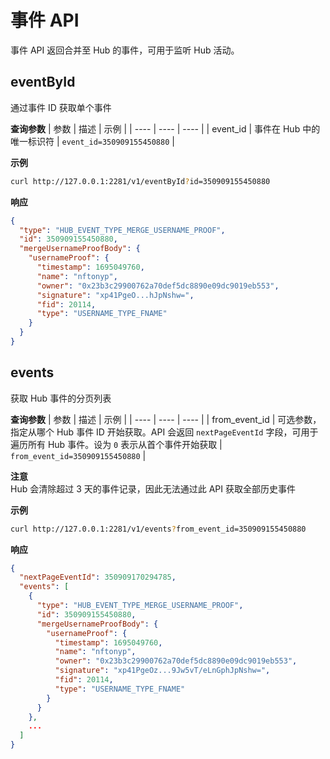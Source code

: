# 事件 API

事件 API 返回合并至 Hub 的事件，可用于监听 Hub 活动。

## eventById

通过事件 ID 获取单个事件

**查询参数**
| 参数 | 描述 | 示例 |
| ---- | ---- | ---- |
| event_id | 事件在 Hub 中的唯一标识符 | `event_id=350909155450880` |

**示例**

```bash
curl http://127.0.0.1:2281/v1/eventById?id=350909155450880

```

**响应**

```json
{
  "type": "HUB_EVENT_TYPE_MERGE_USERNAME_PROOF",
  "id": 350909155450880,
  "mergeUsernameProofBody": {
    "usernameProof": {
      "timestamp": 1695049760,
      "name": "nftonyp",
      "owner": "0x23b3c29900762a70def5dc8890e09dc9019eb553",
      "signature": "xp41PgeO...hJpNshw=",
      "fid": 20114,
      "type": "USERNAME_TYPE_FNAME"
    }
  }
}
```

## events

获取 Hub 事件的分页列表

**查询参数**
| 参数 | 描述 | 示例 |
| ---- | ---- | ---- |
| from_event_id | 可选参数，指定从哪个 Hub 事件 ID 开始获取。API 会返回 `nextPageEventId` 字段，可用于遍历所有 Hub 事件。设为 `0` 表示从首个事件开始获取 | `from_event_id=350909155450880` |

**注意**  
Hub 会清除超过 3 天的事件记录，因此无法通过此 API 获取全部历史事件

**示例**

```bash
curl http://127.0.0.1:2281/v1/events?from_event_id=350909155450880

```

**响应**

```json
{
  "nextPageEventId": 350909170294785,
  "events": [
    {
      "type": "HUB_EVENT_TYPE_MERGE_USERNAME_PROOF",
      "id": 350909155450880,
      "mergeUsernameProofBody": {
        "usernameProof": {
          "timestamp": 1695049760,
          "name": "nftonyp",
          "owner": "0x23b3c29900762a70def5dc8890e09dc9019eb553",
          "signature": "xp41PgeOz...9Jw5vT/eLnGphJpNshw=",
          "fid": 20114,
          "type": "USERNAME_TYPE_FNAME"
        }
      }
    },
    ...
  ]
}
```

